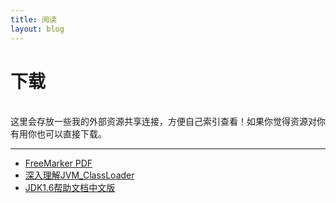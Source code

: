 ```yaml
---
title: 阅读
layout: blog
---
```

<link rel="stylesheet" href="/res/css/page.css">
<h1 class="category">下载</h1><br>
这里会存放一些我的外部资源共享连接，方便自己索引查看！如果你觉得资源对你有用你也可以直接下载。

-------------------

* [FreeMarker PDF](/resource/FreeMarker.pdf) 
* [深入理解JVM_ClassLoader](/resource/jvm_classloader.pdf)
* [JDK1.6帮助文档中文版](/resource/JDK1.6.CHM)
  

